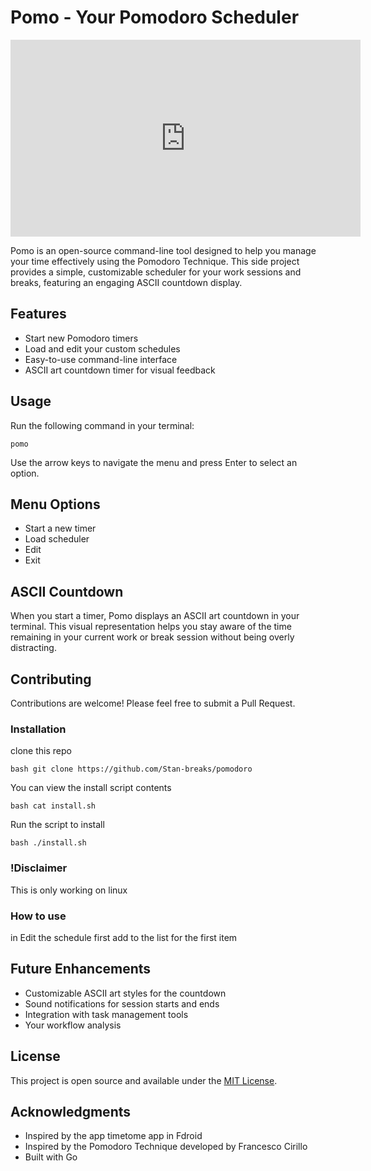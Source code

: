 # Pomo - Your Pomodoro Scheduler

[<iframe width="560" height="315" src="https://www.youtube.com/watch?v=XYvAOHmyAeE" frameborder="0" allow="accelerometer; autoplay; clipboard-write; encrypted-media; gyroscope; picture-in-picture" allowfullscreen></iframe>](https://www.youtube.com/watch?v=XYvAOHmyAeE)

Pomo is an open-source command-line tool designed to help you manage your time
effectively using the Pomodoro Technique. This side project provides a simple,
customizable scheduler for your work sessions and breaks, featuring an engaging
ASCII countdown display.

## Features

- Start new Pomodoro timers
- Load and edit your custom schedules
- Easy-to-use command-line interface
- ASCII art countdown timer for visual feedback

## Usage

Run the following command in your terminal:

`pomo`

Use the arrow keys to navigate the menu and press Enter to select an option.

## Menu Options

- Start a new timer
- Load scheduler
- Edit
- Exit

## ASCII Countdown

When you start a timer, Pomo displays an ASCII art countdown in your terminal.
This visual representation helps you stay aware of the time remaining in your
current work or break session without being overly distracting.

## Contributing

Contributions are welcome! Please feel free to submit a Pull Request.

### Installation

clone this repo

`bash git clone https://github.com/Stan-breaks/pomodoro `

You can view the install script contents

`bash cat install.sh `

Run the script to install

`bash ./install.sh `

### !Disclaimer

This is only working on linux

### How to use

in Edit the schedule first add to the list for the first item

## Future Enhancements

- Customizable ASCII art styles for the countdown
- Sound notifications for session starts and ends
- Integration with task management tools
- Your workflow analysis

## License

This project is open source and available under the [MIT License](LICENSE).

## Acknowledgments

- Inspired by the app timetome app in Fdroid
- Inspired by the Pomodoro Technique developed by Francesco Cirillo
- Built with Go
